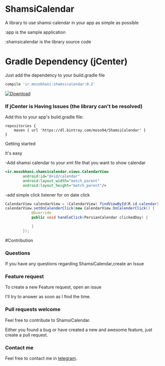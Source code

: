 ﻿# ShamsiCalendar
A library to use shamsi calendar in your app as simple as possible

:app  is the sample application

:shamsicalendar  is the library source code

# Gradle Dependency (jCenter)

Just add the dependency to your build.gradle file
```gradle 
compile 'ir.mosobhani:shamsicalendar:0.2'
```
[ ![Download](https://api.bintray.com/packages/moso94/ShamsiCalendar/shamsi-calendar/images/download.svg) ](https://bintray.com/moso94/ShamsiCalendar/shamsi-calendar/_latestVersion)

### If jCenter is Having Issues (the library can't be resolved)

Add this to your app's build.gradle file:

```Gradle
repositories {
    maven { url 'https://dl.bintray.com/moso94/ShamsiCalendar' }
}
```

Getting started

It's easy

-Add shamsi calendar to your xml file that you want to show calendar
```xml
<ir.mosobhani.shamsicalendar.views.CalendarView
        android:id="@+id/calendar"
        android:layout_width="match_parent"
        android:layout_height="match_parent"/>
```

-add simple click listener for on date click
```java
CalendarView calendarView = (CalendarView) findViewById(R.id.calendar);
calendarView.setOnCalenderClick(new CalendarView.OnCalenderClick() {
            @Override
            public void handleClick(PersianCalendar clickedDay) {

            }
        });
```

#Contribution

### Questions

If you have any questions regarding ShamsiCalendar,create an Issue

### Feature request

To create a new Feature request, open an issue 

I'll try to answer as soon as I find the time.

### Pull requests welcome

Feel free to contribute to ShamsiCalendar.

Either you found a bug or have created a new and awesome feature, just create a pull request.


### Contact me
Feel free to contact me in [telegram](https://telegram.me/moso94).
